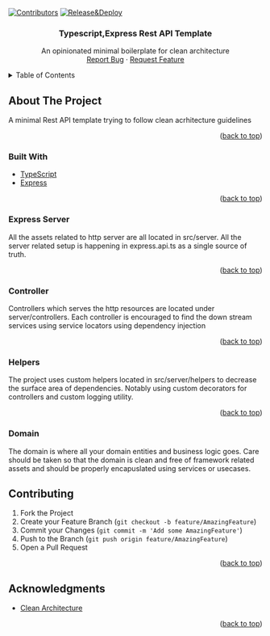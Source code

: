 <div id="top"></div>




<!-- PROJECT SHIELDS -->

[![Contributors][contributors-shield]][contributors-url]
[![Release&Deploy](https://github.com/tummalah/ts-rest-api-template/actions/workflows/build.yml/badge.svg?branch=server-setup)](https://github.com/tummalah/ts-rest-api-template/actions/workflows/build.yml)







<h3 align="center">Typescript,Express Rest API Template</h3>

  <p align="center">
    An opinionated minimal boilerplate for clean architecture
    <br />
    <a href="https://github.com/tummalah/ts-rest-api-template/issues">Report Bug</a>
    ·
    <a href="https://github.com/tummalah/ts-rest-api-template/issues">Request Feature</a>
  </p>
</div>



<!-- TABLE OF CONTENTS -->
<details>
  <summary>Table of Contents</summary>
  <ol>
    <li>
      <a href="#about-the-project">About The Project</a></li>
      <ul>
        <li><a href="#built-with">Built With</a></li>
      </ul>
        <ul>
        <li><a href="#express">Express Server</a></li>
      </ul>
       <ul>
        <li><a href="#controller">Controller</a></li>
      </ul>
             <ul>
        <li><a href="#helpers">Custom Helpers</a></li>
      </ul>
             <ul>
        <li><a href="#domain">Domain</a></li>
      </ul>
  </ol>
</details>



<!-- ABOUT THE PROJECT -->
## About The Project

A minimal Rest API template trying to follow clean acrhitecture guidelines

<p align="right">(<a href="#top">back to top</a>)</p>



### Built With

* [TypeScript](https://www.typescriptlang.org/)
* [Express](http://expressjs.com/)



<p align="right">(<a href="#top">back to top</a>)</p>




### Express Server
    
  <p>  All the assets related to http server are all located in src/server. All the server related setup is happening in express.api.ts as a single source of truth. </p>

<p align="right">(<a href="#top">back to top</a>)</p>

### Controller
  <p>  Controllers which serves the http resources are located under server/controllers. Each controller is encouraged to find the down stream services using service locators using dependency injection </p>

<p align="right">(<a href="#top">back to top</a>)</p>

### Helpers

  <p>  The project uses custom helpers located in src/server/helpers to decrease the surface area of dependencies. Notably using custom decorators for controllers and custom logging utility.</p>

<p align="right">(<a href="#top">back to top</a>)</p>

### Domain
  <p>  The domain is where all your domain entities and business logic goes. Care should be taken so that the domain is clean and free of framework related assets and should be properly encapuslated using services or usecases.  </p>

<!-- CONTRIBUTING -->
## Contributing


1. Fork the Project
2. Create your Feature Branch (`git checkout -b feature/AmazingFeature`)
3. Commit your Changes (`git commit -m 'Add some AmazingFeature'`)
4. Push to the Branch (`git push origin feature/AmazingFeature`)
5. Open a Pull Request

<p align="right">(<a href="#top">back to top</a>)</p>










<!-- ACKNOWLEDGMENTS -->
## Acknowledgments

* [Clean Architecture](https://www.amazon.com/Clean-Architecture-Craftsmans-Software-Structure/dp/0134494164)


<p align="right">(<a href="#top">back to top</a>)</p>




[contributors-shield]: https://img.shields.io/github/contributors/tummalah/ts-rest-api-template.svg?style=for-the-badge
[contributors-url]: https://github.com/tummalah/ts-rest-api-template/graphs/contributors


